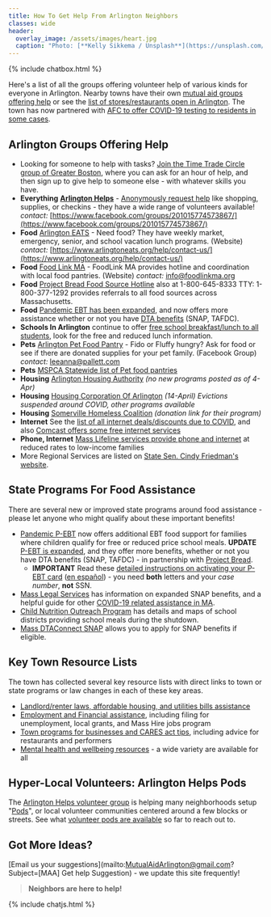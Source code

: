```yaml
---
title: How To Get Help From Arlington Neighbors
classes: wide
header:
  overlay_image: /assets/images/heart.jpg
  caption: "Photo: [**Kelly Sikkema / Unsplash**](https://unsplash.com/@kellysikkema)"
---
```


{% include chatbox.html %}

Here's a list of all the groups offering volunteer help of various kinds for everyone in Arlington.  Nearby towns have their own [mutual aid groups offering help](/local/) or see the [list of stores/restaurants open in Arlington](/open/).  The town has now partnered with [AFC to offer COVID-19 testing to residents in some cases](https://www.yourarlington.com/arlington-archives/town-school/town-news/health/17114-testing-051420).

<a name="food"></a>

## Arlington Groups Offering Help

- Looking for someone to help with tasks?  [Join the Time Trade Circle group of Greater Boston](http://timetradecircle.org/), where you can ask for an hour of help, and then sign up to give help to someone else - with whatever skills you have.
- **Everything** <i id="help" class="fa fa-heart"></i> [**Arlington Helps**](https://www.arlingtonhelps.org/) - [Anonymously request help](https://www.arlingtonhelps.org/need-help) like shopping, supplies, or checkins - they have a wide range of volunteers available!  *contact:* [https://www.facebook.com/groups/201015774573867/](https://www.facebook.com/groups/201015774573867/) 
- **Food** [Arlington EATS](https://www.arlingtoneats.org/) - Need food? They have weekly market, emergency, senior, and school vacation lunch programs. (Website) *contact:* [https://www.arlingtoneats.org/help/contact-us/](https://www.arlingtoneats.org/help/contact-us/)
- **Food** [Food Link MA](https://www.foodlinkma.org/) - FoodLink MA provides hotline and coordination with local food pantries. (Website) *contact:* [info@foodlinkma.org](mailto:info@foodlinkma.org)
- **Food** [Project Bread Food Source Hotline](http://www.projectbread.org/get-help/) also at 1-800-645-8333 TTY: 1-800-377-1292 provides referrals to all food sources across Massachusetts.
- **Food** [Pandemic EBT has been expanded](https://www.map-ebt.org/), and now offers more assistance whether or not you have [DTA benefits](https://www.mass.gov/orgs/department-of-transitional-assistance) (SNAP, TAFDC).
- **Schools In Arlington** continue to offer [free school breakfast/lunch to all students](https://www.arlington.k12.ma.us/apps/pages/index.jsp?uREC_ID=2858178&type=d&pREC_ID=2327397), look for the free and reduced lunch information.
- **Pets** <i id="pets" class="fa fa-cat"></i> [Arlington Pet Food Pantry](https://www.facebook.com/Arlington-Pet-Food-Pantry-102579731353594/) - Fido or Fluffy hungry? Ask for food or see if there are donated supplies for your pet family. (Facebook Group) *contact:* [leeanna@pallett.com](mailto:leeanna@pallett.com)
- **Pets** <i class="fa fa-dog"></i> [MSPCA Statewide list of Pet food pantries](https://www.mspca.org/animal_protection/massachusetts-food-pantries/)
- **Housing** [Arlington Housing Authority](https://www.arlingtonhousing.org/) _(no new programs posted as of 4-Apr)_
- **Housing** [Housing Corporation Of Arlington](https://www.housingcorparlington.org/) _(14-April) Evictions suspended around COVID, other programs available_
- **Housing** [Somerville Homeless Coalition](https://donatenow.networkforgood.org/shc) _(donation link for their program)_
- **Internet** <i class="fa fa-wifi"></i> See the [list of all internet deals/discounts due to COVID](/telecom), and also [Comcast offers some free internet services](https://corporate.comcast.com/covid-19)
- **Phone, Internet** [Mass Lifeline services provide phone and internet](https://www.mass.gov/service-details/lifeline-services) at reduced rates to low-income families
- More Regional Services are listed on [State Sen. Cindy Friedman's website](https://cindyfriedman.org/helpful-resources/).

## State Programs For Food Assistance

There are several new or improved state programs around food assistance - please let anyone who might qualify about these important benefits!

- [Pandemic P-EBT](https://www.mass.gov/info-details/pandemic-ebt-p-ebt) now offers additional EBT food support for families where children qualify for free or reduced price school meals. **UPDATE** [P-EBT is expanded](https://www.map-ebt.org/), and they offer more benefits, whether or not you have DTA benefits (SNAP, TAFDC) - in partnership with [Project Bread](http://www.projectbread.org/).
  - **IMPORTANT** Read these [detailed instructions on activating your P-EBT card](https://drive.google.com/drive/folders/1_iED25tnSdQyQ-3IbHGPYYK2ZXoaZ8XP) ([en español](https://drive.google.com/file/d/1XMFWqCwo8ksS1taxa-kZ1B1vy8QX98yu/view?usp=sharing)) - you need **both** letters and your _case number_, **not** SSN.
- [Mass Legal Services](https://www.masslegalservices.org/DTA-COVID-19) has information on expanded SNAP benefits, and a helpful guide for other [COVID-19 related assistance in MA](https://www.masslegalservices.org/covid-19).
- [Child Nutrition Outreach Program](https://meals4kids.org/summer) has details and maps of school districts providing school meals during the shutdown. 
- [Mass DTAConnect SNAP](https://dtaconnect.eohhs.mass.gov/) allows you to apply for SNAP benefits if eligible.

## Key Town Resource Lists

The town has collected several key resource lists with direct links to town or state programs or law changes in each of these key areas.

- [Landlord/renter laws, affordable housing, and utilities bills assistance](https://www.arlingtonma.gov/departments/planning-community-development/affordable-housing-in-arlington/covid-19-resources-housing)
- [Employment and Financial assistance](https://www.arlingtonma.gov/departments/health-human-services/health-department/coronavirus-information/employment-financial-assistance), including filing for unemployment, local grants, and Mass Hire jobs program
- [Town programs for businesses and CARES act tips](https://www.arlingtonma.gov/departments/planning-community-development/economic-development/covid-19-resources), including advice for restaurants and performers
- [Mental health and wellbeing resources](https://www.arlingtonma.gov/departments/health-human-services/health-department/coronavirus-information/mental-health-wellbeing) - a wide variety are available for all


## Hyper-Local Volunteers: Arlington Helps Pods

The [Arlington Helps volunteer group](https://www.arlingtonhelps.org/) is helping many neighborhoods setup <i id="pods" class="fa fa-map-pin"></i> "[Pods](https://www.arlingtonhelps.org/pods)", or local volunteer communities centered around a few blocks or streets.  See what [volunteer pods are available](/pods/) so far to reach out to.

## Got More Ideas?

[Email us your suggestions](mailto:MutualAidArlington@gmail.com?Subject=[MAA] Get help Suggestion) - we update this site frequently!

> **Neighbors are here to help!** <span style="color: #ff0000"><i class="fa fa-heart"></i></span>

{% include chatjs.html %}